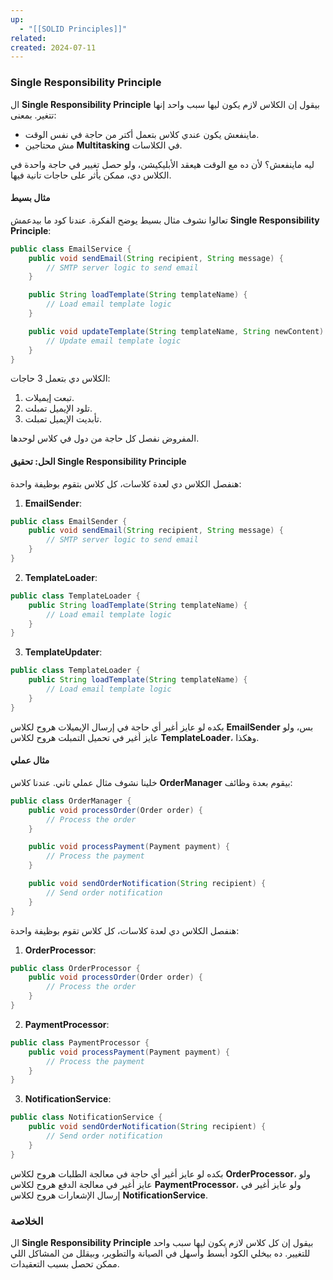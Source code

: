 ```yaml
---
up:
  - "[[SOLID Principles]]"
related: 
created: 2024-07-11
---
```

### Single Responsibility Principle

ال **Single Responsibility Principle** بيقول إن الكلاس لازم يكون ليها سبب واحد إنها تتغير. بمعنى:

- ماينفعش يكون عندي كلاس بتعمل أكتر من حاجة في نفس الوقت.
- مش محتاجين **Multitasking** في الكلاسات.

ليه ماينفعش؟ لأن ده مع الوقت هيعقد الأبليكيشن، ولو حصل تغيير في حاجة واحدة في الكلاس دي، ممكن يأثر على حاجات تانية فيها.

#### مثال بسيط

تعالوا نشوف مثال بسيط يوضح الفكرة. عندنا كود ما بيدعمش **Single Responsibility Principle**:
```java
public class EmailService {
    public void sendEmail(String recipient, String message) {
        // SMTP server logic to send email
    }

    public String loadTemplate(String templateName) {
        // Load email template logic
    }

    public void updateTemplate(String templateName, String newContent) {
        // Update email template logic
    }
}
```

الكلاس دي بتعمل 3 حاجات:

1. تبعت إيميلات.
2. تلود الإيميل تمبلت.
3. تأبديت الإيميل تمبلت.

المفروض نفصل كل حاجة من دول في كلاس لوحدها.

#### الحل: تحقيق Single Responsibility Principle

هنفصل الكلاس دي لعدة كلاسات، كل كلاس بتقوم بوظيفة واحدة:

1. **EmailSender**:

```java
public class EmailSender {
    public void sendEmail(String recipient, String message) {
        // SMTP server logic to send email
    }
}
```

2. **TemplateLoader**:
```java
public class TemplateLoader {
    public String loadTemplate(String templateName) {
        // Load email template logic
    }
}

```

3. **TemplateUpdater**:
```java
public class TemplateLoader {
    public String loadTemplate(String templateName) {
        // Load email template logic
    }
}
```

بكده لو عايز أغير أي حاجة في إرسال الإيميلات هروح لكلاس **EmailSender** بس، ولو عايز أغير في تحميل التمبلت هروح لكلاس **TemplateLoader**، وهكذا.

#### مثال عملي

خلينا نشوف مثال عملي تاني. عندنا كلاس **OrderManager** بيقوم بعدة وظائف:

```java
public class OrderManager {
    public void processOrder(Order order) {
        // Process the order
    }

    public void processPayment(Payment payment) {
        // Process the payment
    }

    public void sendOrderNotification(String recipient) {
        // Send order notification
    }
}
```

هنفصل الكلاس دي لعدة كلاسات، كل كلاس تقوم بوظيفة واحدة:

1. **OrderProcessor**:

```java
public class OrderProcessor {
    public void processOrder(Order order) {
        // Process the order
    }
}
```

2. **PaymentProcessor**:
```java
public class PaymentProcessor {
    public void processPayment(Payment payment) {
        // Process the payment
    }
}
```

3. **NotificationService**:

```java
public class NotificationService {
    public void sendOrderNotification(String recipient) {
        // Send order notification
    }
}
```

بكده لو عايز أغير أي حاجة في معالجة الطلبات هروح لكلاس **OrderProcessor**، ولو عايز أغير في معالجة الدفع هروح لكلاس **PaymentProcessor**، ولو عايز أغير في إرسال الإشعارات هروح لكلاس **NotificationService**.

### الخلاصة

ال **Single Responsibility Principle** بيقول إن كل كلاس لازم يكون ليها سبب واحد للتغيير. ده بيخلي الكود أبسط وأسهل في الصيانة والتطوير، وبيقلل من المشاكل اللي ممكن تحصل بسبب التعقيدات.